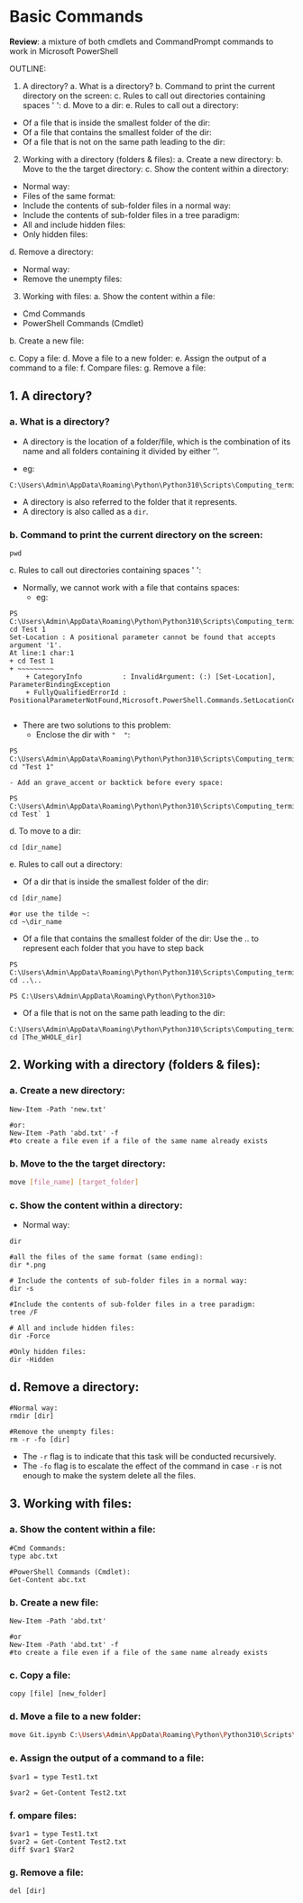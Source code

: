 # Basic Commands
**Review**: a mixture of both cmdlets and CommandPrompt commands to work in Microsoft PowerShell

OUTLINE:
1. A directory?
a. What is a directory?
b. Command to print the current directory on the screen:
c. Rules to call out directories containing spaces ' ':
d. Move to a dir:
e. Rules to call out a directory:
- Of a file that is inside the smallest folder of the dir:
- Of a file that contains the smallest folder of the dir:
- Of a file that is not on the same path leading to the dir:

2. Working with a directory (folders & files):
a. Create a new directory:
b. Move to the the target directory:
c. Show the content within a directory:
- Normal way:
- Files of the same format:
- Include the contents of sub-folder files in a normal way:
- Include the contents of sub-folder files in a tree paradigm:
- All and include hidden files:
- Only hidden files:

d. Remove a directory:
- Normal way:
- Remove the unempty files:

3. Working with files:
a. Show the content within a file:
- Cmd Commands
- PowerShell Commands (Cmdlet)

b. Create a new file:

c. Copy a file:
d. Move a file to a new folder:
e. Assign the output of a command to a file:
f. Compare files:
g. Remove a file:


## 1. A directory?

### a. What is a directory?
- A directory is the location of a folder/file, which is the combination of its name and all folders containing it divided by either '\'.

- eg:
```shell 
C:\Users\Admin\AppData\Roaming\Python\Python310\Scripts\Computing_terminologies
```
- A directory is also referred to the folder that it represents.   
- A directory is also called as a `dir`.

### b. Command to print the current directory on the screen:
```shell
pwd
```

c. Rules to call out directories containing spaces ' ':
- Normally, we cannot work with a file that contains spaces:
    - eg:
```shell
PS C:\Users\Admin\AppData\Roaming\Python\Python310\Scripts\Computing_terminologies> cd Test 1 
Set-Location : A positional parameter cannot be found that accepts argument '1'.
At line:1 char:1
+ cd Test 1
+ ~~~~~~~~~
    + CategoryInfo          : InvalidArgument: (:) [Set-Location], ParameterBindingException
    + FullyQualifiedErrorId : PositionalParameterNotFound,Microsoft.PowerShell.Commands.SetLocationCommand
                                                                                                 
```

- There are two solutions to this problem:
    - Enclose the dir with `"  "`:

```shell
PS C:\Users\Admin\AppData\Roaming\Python\Python310\Scripts\Computing_terminologies> cd "Test 1"                   
```
    
    - Add an grave_accent or backtick before every space:
```shell
PS C:\Users\Admin\AppData\Roaming\Python\Python310\Scripts\Computing_terminologies> cd Test` 1                                                                                               
```    
    

d. To move to a dir:
```shell
cd [dir_name]
```

e. Rules to call out a directory:
- Of a dir that is inside the smallest folder of the dir:
```shell
cd [dir_name]

#or use the tilde ~:
cd ~\dir_name

```

- Of a file that contains the smallest folder of the dir:
Use the .. to represent each folder that you have to step back
```shell
PS C:\Users\Admin\AppData\Roaming\Python\Python310\Scripts\Computing_terminologies> cd ..\..

PS C:\Users\Admin\AppData\Roaming\Python\Python310>
```

- Of a file that is not on the same path leading to the dir:
```shell
C:\Users\Admin\AppData\Roaming\Python\Python310\Scripts\Computing_terminologies> cd [The_WHOLE_dir]
```

## 2. Working with a directory (folders & files):
### a. Create a new directory:
```shell
New-Item -Path 'new.txt'

#or:
New-Item -Path 'abd.txt' -f
#to create a file even if a file of the same name already exists
```

### b. Move to the the target directory:
```bash
move [file_name] [target_folder]
```

### c. Show the content within a directory:
- Normal way:
```shell
dir

#all the files of the same format (same ending):
dir *.png

# Include the contents of sub-folder files in a normal way:
dir -s

#Include the contents of sub-folder files in a tree paradigm:
tree /F

# All and include hidden files:
dir -Force

#Only hidden files:
dir -Hidden
```

## d. Remove a directory:
```shell
#Normal way:
rmdir [dir]

#Remove the unempty files:
rm -r -fo [dir]
```
- The `-r` flag is to indicate that this task will be conducted recursively.
- The `-fo` flag is to escalate the effect of the command in case `-r` is not enough to make the system delete all the files.


## 3. Working with files:
### a. Show the content within a file:
```shell
#Cmd Commands:
type abc.txt

#PowerShell Commands (Cmdlet):
Get-Content abc.txt
```

### b. Create a new file:
```shell
New-Item -Path 'abd.txt'

#or
New-Item -Path 'abd.txt' -f
#to create a file even if a file of the same name already exists
```

### c. Copy a file:
```shell
copy [file] [new_folder]
```

### d. Move a file to a new folder:
```bash
move Git.ipynb C:\Users\Admin\AppData\Roaming\Python\Python310\Scripts\Git
```

### e. Assign the output of a command to a file:
```shell
$var1 = type Test1.txt

$var2 = Get-Content Test2.txt
```

### f. ompare files:
```shell
$var1 = type Test1.txt
$var2 = Get-Content Test2.txt
diff $var1 $Var2
```

### g. Remove a file:
```shell
del [dir]
```
